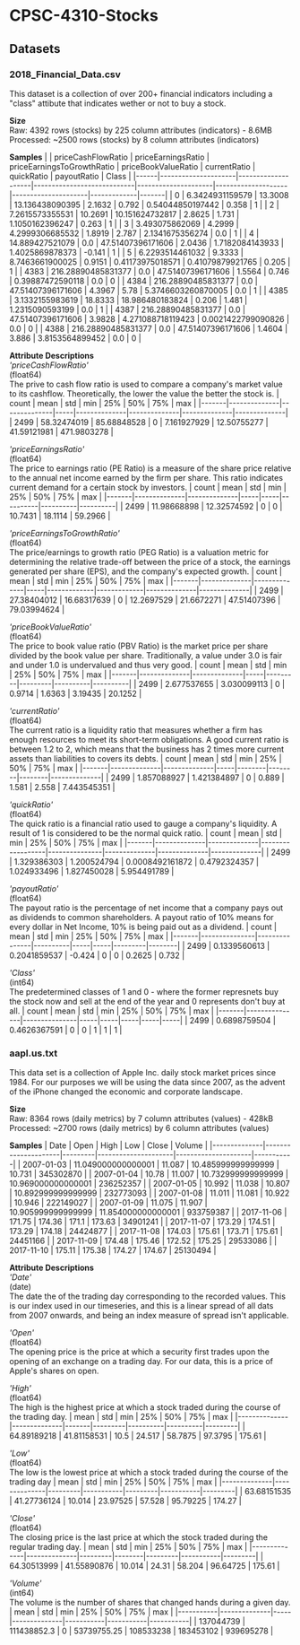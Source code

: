 # **CPSC-4310-Stocks** # 

## **Datasets** ##
### **2018_Financial_Data.csv** ###
This dataset is a collection of over 200+ financial indicators including a "class" attibute that indicates wether or not to buy a stock.    

**Size**    
Raw: 4392 rows (stocks) by 225 column attributes (indicators) - 8.6MB     
Processed: ~2500 rows (stocks) by 8 column attributes (indicators)  

**Samples**
|      | priceCashFlowRatio  | priceEarningsRatio | priceEarningsToGrowthRatio | priceBookValueRatio | currentRatio       | quickRatio          | payoutRatio | Class |
|------|---------------------|--------------------|----------------------------|---------------------|--------------------|---------------------|-------------|-------|
| 0    | 6\.3424931159579    | 13\.3008           | 13\.136438090395           | 2\.1632             | 0\.792             | 0\.54044850197442   | 0\.358      | 1     |
| 2    | 7\.2615573355531    | 10\.2691           | 10\.151624732817           | 2\.8625             | 1\.731             | 1\.1050162396247    | 0\.263      | 1     |
| 3    | 3\.493075862069     | 4\.2999            | 4\.2999306685532           | 1\.8919             | 2\.787             | 2\.1341675356274    | 0\.0        | 1     |
| 4    | 14\.889427521079    | 0\.0               | 47\.51407396171606         | 2\.0436             | 1\.7182084143933   | 1\.4025869878373    | \-0\.141    | 1     |
| 5    | 6\.2293514461032    | 9\.3333            | 8\.7463661900025           | 0\.9151             | 0\.41173975018571  | 0\.41079879921765   | 0\.205      | 1     |
| 4383 | 216\.28890485831377 | 0\.0               | 47\.51407396171606         | 1\.5564             | 0\.746             | 0\.39887472590118   | 0\.0        | 0     |
| 4384 | 216\.28890485831377 | 0\.0               | 47\.51407396171606         | 4\.3967             | 5\.78              | 5\.3746603260870005 | 0\.0        | 1     |
| 4385 | 3\.1332155983619    | 18\.8333           | 18\.986480183824           | 0\.206              | 1\.481             | 1\.2315090593199    | 0\.0        | 1     |
| 4387 | 216\.28890485831377 | 0\.0               | 47\.51407396171606         | 3\.9828             | 4\.271088718119423 | 0\.0021422799090826 | 0\.0        | 0     |
| 4388 | 216\.28890485831377 | 0\.0               | 47\.51407396171606         | 1\.4604             | 3\.886             | 3\.8153564899452    | 0\.0        | 0     |


**Attribute Descriptions**    
_'priceCashFlowRatio'_  
(float64)      
The prive to cash flow ratio is used to compare a company's market value to its cashflow. Theoretically, the lower the value the better the stock is.
| count | mean         | std          | min | 25%          | 50%          | 75%          | max          |
|-------|--------------|--------------|-----|--------------|--------------|--------------|--------------|
| 2499  | 58\.32474019 | 85\.68848528 | 0   | 7\.161927929 | 12\.50755277 | 41\.59121981 | 471\.9803278 |

_'priceEarningsRatio'_  
(float64)          
The price to earnings ratio (PE Ratio) is a measure of the share price relative to the annual net income earned by the firm per share. This ratio indicates current demand for a certain stock by investors.
| count | mean         | std          | min | 25% | 50%      | 75%      | max      |
|-------|--------------|--------------|-----|-----|----------|----------|----------|
| 2499  | 11\.98668898 | 12\.32574592 | 0   | 0   | 10\.7431 | 18\.1114 | 59\.2966 |


_'priceEarningsToGrowthRatio'_  
(float64)        
The price/earnings to growth ratio (PEG Ratio) is a valuation metric for determining the relative trade-off between the price of a stock, the earnings generated per share (EPS), and the company's expected growth.
| count | mean         | std          | min | 25%         | 50%         | 75%          | max          |
|-------|--------------|--------------|-----|-------------|-------------|--------------|--------------|
| 2499  | 27\.38404012 | 16\.68317639 | 0   | 12\.2697529 | 21\.6672271 | 47\.51407396 | 79\.03994624 |

_'priceBookValueRatio'_   
(float64)         
The price to book value ratio (PBV Ratio) is the market price per share divided by the book value per share. Traditionally, a value under 3.0 is fair and under 1.0 is undervalued and thus very good.
| count | mean         | std          | min | 25%     | 50%     | 75%      | max      |
|-------|--------------|--------------|-----|---------|---------|----------|----------|
| 2499  | 2\.677537655 | 3\.030099113 | 0   | 0\.9714 | 1\.6363 | 3\.19435 | 20\.1252 |

_'currentRatio'_  
(float64)          
The current ratio is a liquidity ratio that measures whether a firm has enough resources to meet its short-term obligations. A good current ratio is between 1.2 to 2, which means that the business has 2 times more current assets than liabilities to covers its debts.
| count | mean         | std          | min | 25%    | 50%    | 75%    | max          |
|-------|--------------|--------------|-----|--------|--------|--------|--------------|
| 2499  | 1\.857088927 | 1\.421384897 | 0   | 0\.889 | 1\.581 | 2\.558 | 7\.443545351 |

_'quickRatio'_  
(float64)         
The quick ratio is a financial ratio used to gauge a company's liquidity. A result of 1 is considered to be the normal quick ratio. 
| count | mean         | std          | min              | 25%           | 50%          | 75%          | max          |
|-------|--------------|--------------|------------------|---------------|--------------|--------------|--------------|
| 2499  | 1\.329386303 | 1\.200524794 | 0\.0008492161872 | 0\.4792324357 | 1\.024933496 | 1\.827450028 | 5\.954491789 |

_'payoutRatio'_   
(float64)           
The payout ratio is the percentage of net income that a company pays out as dividends to common shareholders. A payout ratio of 10% means for every dollar in Net Income, 10% is being paid out as a dividend. 
| count | mean          | std           | min      | 25% | 50% | 75%     | max    |
|-------|---------------|---------------|----------|-----|-----|---------|--------|
| 2499  | 0\.1339560613 | 0\.2041859537 | \-0\.424 | 0   | 0   | 0\.2625 | 0\.732 |

_'Class'_   
(int64)         
The predetermined classes of 1 and 0 - where the former represnets buy the stock now and sell at the end of the year and 0 represents don't buy at all. 
| count | mean          | std           | min | 25% | 50% | 75% | max |
|-------|---------------|---------------|-----|-----|-----|-----|-----|
| 2499  | 0\.6898759504 | 0\.4626367591 | 0   | 0   | 1   | 1   | 1   |

### **aapl.us.txt** ###
This data set is a collection of Apple Inc. daily stock market prices since 1984. For our purposes we will be using the data since 2007, as the advent of the iPhone changed the economic and corporate landscape. 

**Size**      
Raw: 8364 rows (daily metrics) by 7 column attributes (values) - 428kB    
Processed: ~2700 rows (daily metrics) by 6 column attributes (values)   

**Samples**
| Date         | Open                | High    | Low                 | Close               | Volume    |
|--------------|---------------------|---------|---------------------|---------------------|-----------|
| 2007\-01\-03 | 11\.049000000000001 | 11\.087 | 10\.485999999999999 | 10\.731             | 345302870 |
| 2007\-01\-04 | 10\.78              | 11\.007 | 10\.732999999999999 | 10\.969000000000001 | 236252357 |
| 2007\-01\-05 | 10\.992             | 11\.038 | 10\.807             | 10\.892999999999999 | 232773093 |
| 2007\-01\-08 | 11\.011             | 11\.081 | 10\.922             | 10\.946             | 222149027 |
| 2007\-01\-09 | 11\.075             | 11\.907 | 10\.905999999999999 | 11\.854000000000001 | 933759387 |
| 2017\-11\-06 | 171\.75             | 174\.36 | 171\.1              | 173\.63             | 34901241  |
| 2017\-11\-07 | 173\.29             | 174\.51 | 173\.29             | 174\.18             | 24424877  |
| 2017\-11\-08 | 174\.03             | 175\.61 | 173\.71             | 175\.61             | 24451166  |
| 2017\-11\-09 | 174\.48             | 175\.46 | 172\.52             | 175\.25             | 29533086  |
| 2017\-11\-10 | 175\.11             | 175\.38 | 174\.27             | 174\.67             | 25130494  |

**Attribute Descriptions**    
_'Date'_  
(date)             
The date the of the trading day corresponding to the recorded values. This is our index used in our timeseries, and this is a linear spread of all dats from 2007 onwards, and being an index measure of spread isn't applicable.

_'Open'_  
(float64)             
The opening price is the price at which a security first trades upon the opening of an exchange on a trading day. For our data, this is a price of Apple's shares on open. 

_'High'_  
(float64)      
The high is the highest price at which a stock traded during the course of the trading day.
| mean         | std          | min   | 25%     | 50%      | 75%      | max     |
|--------------|--------------|-------|---------|----------|----------|---------|
| 64\.89189218 | 41\.81158531 | 10\.5 | 24\.517 | 58\.7875 | 97\.3795 | 175\.61 |

_'Low'_   
(float64)            
The low is the lowest price at which a stock traded during the course of the trading day
| mean         | std          | min     | 25%       | 50%     | 75%       | max     |
|--------------|--------------|---------|-----------|---------|-----------|---------|
| 63\.68151535 | 41\.27736124 | 10\.014 | 23\.97525 | 57\.528 | 95\.79225 | 174\.27 |

_'Close'_   
(float64)            
The closing price is the last price at which the stock traded during the regular trading day.
| mean         | std          | min     | 25%    | 50%     | 75%       | max     |
|--------------|--------------|---------|--------|---------|-----------|---------|
| 64\.30513999 | 41\.55890876 | 10\.014 | 24\.31 | 58\.204 | 96\.64725 | 175\.61 |

_'Volume'_  
(int64)        
The volume is the number of shares that changed hands during a given day.
| mean      | std          | min | 25%          | 50%       | 75%       | max       |
|-----------|--------------|-----|--------------|-----------|-----------|-----------|
| 137044739 | 111438852\.3 | 0   | 53739755\.25 | 108533238 | 183453102 | 939695278 |
